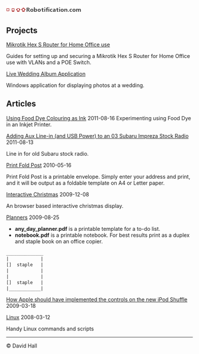 # ![Robotification.com](robotification.png)

## Projects

[Mikrotik Hex S Router for Home Office use](https://github.com/hallzhallz/Mikrotik-Hex-S)

Guides for setting up and securing a Mikrotik Hex S Router for Home Office use with VLANs and a POE Switch.

[Live Wedding Album Application](https://github.com/hallzhallz/LiveWeddingAlbum)

Windows application for displaying photos at a wedding.



## Articles

[Using Food Dye Colouring as Ink](/FoodDyeInk)
2011-08-16
Experimenting using Food Dye in an Inkjet Printer.


[Adding Aux Line-in (and USB Power) to an 03 Subaru Impreza Stock Radio](/LineInSubaruImprezaStockRadio)
2011-08-13

Line in for old Subaru stock radio.


[Print Fold Post](https://hallzhallz.github.io/PrintFoldPost/index.htm)
2010-05-16

Print Fold Post is a printable envelope. Simply enter your address and print, and it will be output as a foldable template on A4 or Letter paper.

[Interactive Christmas](https://hallzhallz.github.io/InteractiveChristmas/index.htm)
2009-12-08

An browser based interactive christmas display.

[Planners](/Planners)
2009-08-25

- **any_day_planner.pdf** is a printable template for a to-do list.
- **notebook.pdf** is a printable notebook. For best results print as a duplex and staple book on an office copier.
```
______________
|            |
[]  staple   |
|            |
|            |
[]  staple   |
|____________|
```

[How Apple should have implemented the controls on the new iPod Shuffle](/AppleShuffle)
2009-03-18

[Linux](/Linux)
2008-03-12

Handy Linux commands and scripts

---

&copy; David Hall
